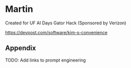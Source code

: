 # Martin

Created for UF AI Days Gator Hack (Sponsored by Verizon)

https://devpost.com/software/kim-s-convenience

## Appendix

TODO: Add links to prompt engineering
